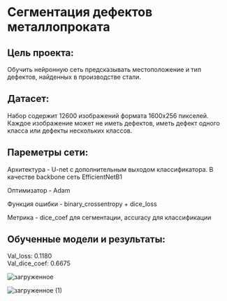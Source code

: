 # Сегментация дефектов металлопроката

## Цель проекта: 
Обучить нейронную сеть предсказывать местоположение и тип дефектов, найденных в производстве стали.

## Датасет:
Набор содержит 12600 изображений формата 1600х256 пикселей. Каждое изображение может не иметь дефектов, иметь дефект одного класса или дефекты нескольких классов.

## Пареметры сети:
Архитектура - U-net c дополнительным выходом классификатора. В качестве backbone сеть EfficientNetB1

Оптимизатор - Adam

Функция ошибки - binary_crossentropy + dice_loss

Метрика - dice_coef для сегментации, accuracy для классификации

## Обученные модели и результаты:
Val_loss: 0.1180  
Val_dice_coef: 0.6675

![загруженное](https://user-images.githubusercontent.com/64748758/145363218-2924c276-9690-4377-97d9-6e7a380dbb86.png)

![загруженное (1)](https://user-images.githubusercontent.com/64748758/145363234-6b5e05f9-b589-4367-ad80-31ae8bc5b8a5.png)
